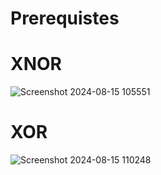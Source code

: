
# Prerequistes
# XNOR
![Screenshot 2024-08-15 105551](https://github.com/user-attachments/assets/9a63204a-87b3-472c-ad91-5fff3e18c400)

# XOR
![Screenshot 2024-08-15 110248](https://github.com/user-attachments/assets/b7824bc8-a041-4d34-8f7b-f9ed5a8f78eb)
